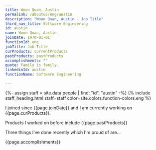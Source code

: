 ```yaml
---
title: Woon Quan, Austin
permalink: /aboutus/eng/austin
description: "Woon Quan, Austin - Job Title"
third_nav_title: Software Engineering
id: austin
name: Woon Quan, Austin
joinDate: 1970-01-01
functionId: eng
jobTitle: Job Title
curProducts: currentProducts
pastProducts: pastProducts
accomplishments: ""
quote: Family is family.
linkedinId: austin
functionName: Software Engineering

---
```


{%- assign staff = site.data.people | find: "id", "austin" -%}
{% include staff_heading.html staff=staff color=site.colors.function-colors.eng %}

<p>I joined since {{page.joinDate}} and I am currently working on {{page.curProducts}}.</p>

<p>Products I worked on before include {{page.pastProducts}}</p>

<p>Three things I've done recently which I'm proud of are...</p>
{{page.accomplishments}}
